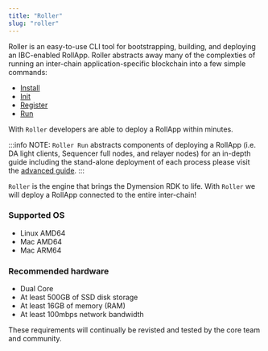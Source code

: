 ```yaml
---
title: "Roller"
slug: "roller"
---
```


Roller is an easy-to-use CLI tool for bootstrapping, building, and deploying an IBC-enabled RollApp. Roller abstracts away many of the complexties of running an inter-chain application-specific blockchain into a few simple commands:

-   [Install](/docs/build/quick-start/roller-quick/install.md)
-   [Init](/docs/build/quick-start/roller-quick/initialize.mdx)
-   [Register](/docs/build/quick-start/roller-quick/register.md)
-   [Run](/docs/build/quick-start/roller-quick/run.md)

With `Roller` developers are able to deploy a RollApp within minutes.

:::info NOTE:
`Roller Run` abstracts components of deploying a RollApp (i.e. DA light clients, Sequencer full nodes, and relayer nodes) for an in-depth guide including the stand-alone deployment of each process please visit the [advanced guide](/docs/build/adv-guide/roller-adv/da-light-client.md).
:::

`Roller` is the engine that brings the Dymension RDK to life. With `Roller` we will deploy a RollApp connected to the entire inter-chain!

### Supported OS

-   Linux AMD64
-   Mac AMD64
-   Mac ARM64

### Recommended hardware

-   Dual Core
-   At least 500GB of SSD disk storage
-   At least 16GB of memory (RAM)
-   At least 100mbps network bandwidth

These requirements will continually be revisted and tested by the core team and community.
